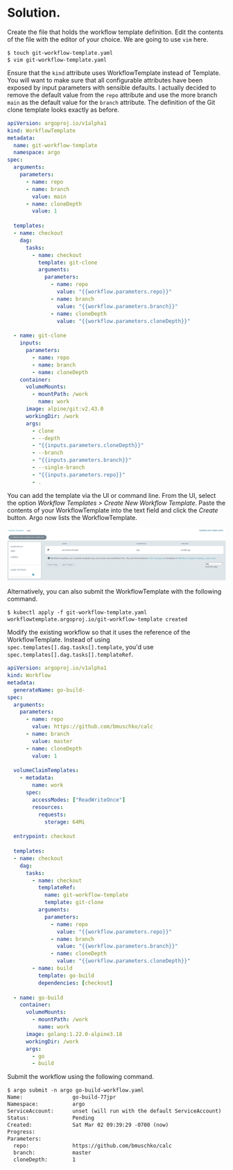 # Solution.

Create the file that holds the workflow template definition. Edit the contents of the file with the editor of your choice. We are going to use `vim` here.

```
$ touch git-workflow-template.yaml
$ vim git-workflow-template.yaml
```

Ensure that the `kind` attribute uses WorkflowTemplate instead of Template. You will want to make sure that all configurable attributes have been exposed by input parameters with sensible defaults. I actually decided to remove the default value from the `repo` attribute and use the more branch `main` as the default value for the `branch` attribute. The definition of the Git clone template looks exactly as before.

```yaml
apiVersion: argoproj.io/v1alpha1
kind: WorkflowTemplate
metadata:
  name: git-workflow-template
  namespace: argo
spec:
  arguments:
    parameters:
      - name: repo
      - name: branch
        value: main
      - name: cloneDepth
        value: 1

  templates:
  - name: checkout
    dag:
      tasks:
        - name: checkout
          template: git-clone
          arguments:
            parameters:
              - name: repo
                value: "{{workflow.parameters.repo}}"
              - name: branch
                value: "{{workflow.parameters.branch}}"
              - name: cloneDepth
                value: "{{workflow.parameters.cloneDepth}}"

  - name: git-clone
    inputs:
      parameters:
        - name: repo
        - name: branch
        - name: cloneDepth
    container:
      volumeMounts:
        - mountPath: /work
          name: work
      image: alpine/git:v2.43.0
      workingDir: /work
      args:
        - clone
        - --depth
        - "{{inputs.parameters.cloneDepth}}"
        - --branch
        - "{{inputs.parameters.branch}}"
        - --single-branch
        - "{{inputs.parameters.repo}}"
        - .
```

You can add the template via the UI or command line. From the UI, select the option _Workflow Templates > Create New Workflow Template_. Paste the contents of your WorkflowTemplate into the text field and click the _Create_ button. Argo now lists the WorkflowTemplate.

![workflow-template-ui](./imgs/workflow-template-ui.png)

Alternatively, you can also submit the WorkflowTemplate with the following command.

```
$ kubectl apply -f git-workflow-template.yaml
workflowtemplate.argoproj.io/git-workflow-template created
```

Modify the existing workflow so that it uses the reference of the WorkflowTemplate. Instead of using `spec.templates[].dag.tasks[].template`, you'd use `spec.templates[].dag.tasks[].templateRef`.

```yaml
apiVersion: argoproj.io/v1alpha1
kind: Workflow
metadata:
  generateName: go-build-
spec:
  arguments:
    parameters:
      - name: repo
        value: https://github.com/bmuschko/calc
      - name: branch
        value: master
      - name: cloneDepth
        value: 1

  volumeClaimTemplates:
    - metadata:
        name: work
      spec:
        accessModes: ["ReadWriteOnce"]
        resources:
          requests:
            storage: 64Mi

  entrypoint: checkout

  templates:
  - name: checkout
    dag:
      tasks:
        - name: checkout
          templateRef: 
            name: git-workflow-template
            template: git-clone
          arguments:
            parameters:
              - name: repo
                value: "{{workflow.parameters.repo}}"
              - name: branch
                value: "{{workflow.parameters.branch}}"
              - name: cloneDepth
                value: "{{workflow.parameters.cloneDepth}}"
        - name: build
          template: go-build
          dependencies: [checkout]

  - name: go-build
    container:
      volumeMounts:
        - mountPath: /work
          name: work
      image: golang:1.22.0-alpine3.18
      workingDir: /work
      args:
        - go
        - build
```

Submit the workflow using the following command.

```
$ argo submit -n argo go-build-workflow.yaml
Name:                go-build-77jpr
Namespace:           argo
ServiceAccount:      unset (will run with the default ServiceAccount)
Status:              Pending
Created:             Sat Mar 02 09:39:29 -0700 (now)
Progress:
Parameters:
  repo:              https://github.com/bmuschko/calc
  branch:            master
  cloneDepth:        1
```